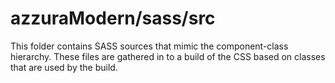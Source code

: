 # azzuraModern/sass/src

This folder contains SASS sources that mimic the component-class hierarchy. These files
are gathered in to a build of the CSS based on classes that are used by the build.

